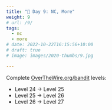 ```yaml
---
title: "🎯 Day 9: NC, More"
weight: 9
# url: /9/
tags:
  - nc
  - more
# date: 2022-10-22T16:15:56+10:00
# draft: true
# image: images/2020-thumbs/9.jpg

---
```

Complete [OverTheWire.org/bandit](https://overthewire.org/wargames/bandit/) levels:
- Level 24 → Level 25
- Level 25 → Level 26
- Level 26 → Level 27